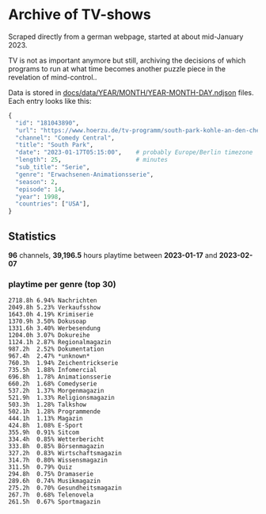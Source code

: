 # Archive of TV-shows

Scraped directly from a german webpage, started at about mid-January 2023.

TV is not as important anymore but still, archiving the decisions of which programs to run at what time
becomes another puzzle piece in the revelation of mind-control.. 

Data is stored in [docs/data/YEAR/MONTH/YEAR-MONTH-DAY.ndjson](docs/data/) files. 
Each entry looks like this:

```python
{
  "id": "181043890", 
  "url": "https://www.hoerzu.de/tv-programm/south-park-kohle-an-den-chefkoch/bid_181043890/", 
  "channel": "Comedy Central", 
  "title": "South Park", 
  "date": "2023-01-17T05:15:00",    # probably Europe/Berlin timezone 
  "length": 25,                     # minutes 
  "sub_title": "Serie", 
  "genre": "Erwachsenen-Animationsserie", 
  "season": 2, 
  "episode": 14, 
  "year": 1998, 
  "countries": ["USA"],
}
```

## Statistics

**96** channels, **39,196.5** hours playtime between **2023-01-17** and **2023-02-07**


### playtime per genre (top 30)

    2718.8h 6.94% Nachrichten
    2049.8h 5.23% Verkaufsshow
    1643.0h 4.19% Krimiserie
    1370.9h 3.50% Dokusoap
    1331.6h 3.40% Werbesendung
    1204.0h 3.07% Dokureihe
    1124.1h 2.87% Regionalmagazin
    987.2h  2.52% Dokumentation
    967.4h  2.47% *unknown*
    760.3h  1.94% Zeichentrickserie
    735.5h  1.88% Infomercial
    696.8h  1.78% Animationsserie
    660.2h  1.68% Comedyserie
    537.2h  1.37% Morgenmagazin
    521.9h  1.33% Religionsmagazin
    503.3h  1.28% Talkshow
    502.1h  1.28% Programmende
    444.1h  1.13% Magazin
    424.8h  1.08% E-Sport
    355.9h  0.91% Sitcom
    334.4h  0.85% Wetterbericht
    333.8h  0.85% Börsenmagazin
    327.2h  0.83% Wirtschaftsmagazin
    314.7h  0.80% Wissensmagazin
    311.5h  0.79% Quiz
    294.8h  0.75% Dramaserie
    289.6h  0.74% Musikmagazin
    275.2h  0.70% Gesundheitsmagazin
    267.7h  0.68% Telenovela
    261.5h  0.67% Sportmagazin
